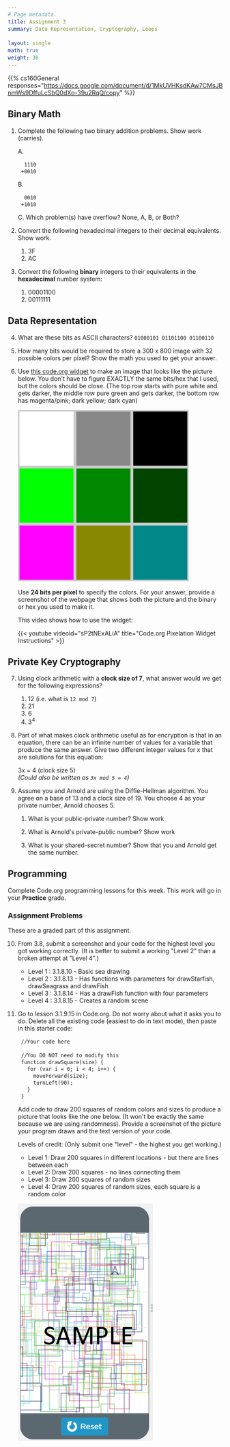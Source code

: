 ```yaml
---
# Page metadata.
title: Assignment 3
summary: Data Representation, Cryptography, Loops

layout: single
math: true
weight: 30
---
```


{{% cs160General responses="https://docs.google.com/document/d/1MkUVHKsdKAw7CMsJBnmWs9DffuLcSbQ0dXo-39u2RqQ/copy" %}}

## Binary Math

1. Complete the following two binary addition problems. Show work (carries).

    A.

         1110
        +0010

    B.

         0010
        +1010

    C. Which problem(s) have overflow? None, A, B, or Both?

1. Convert the following hexadecimal integers to their decimal equivalents.  Show work.
    1. 3F
    1. AC

1. Convert the following **binary** integers to their equivalents in the **hexadecimal** number system:

    1. 00001100
    1. 00111111

## Data Representation

4. What are these bits as ASCII characters? `01000101 01101100 01100110`

1. How many bits would be required to store a 300 x 800 image with 32 possible colors per pixel?
Show the math you used to get your answer.

1. Use [this code.org widget](https://studio.code.org/s/pixelation/stage/5/puzzle/1) to
    make an image that looks like the picture below. You don't have to figure EXACTLY the same
    bits/hex that I used, but the colors should be close. (The top row starts with pure white
    and gets darker, the middle row pure green and gets darker, the bottom row has magenta/pink; dark yellow; dark cyan)

    ![Sample picture](squares.png)

    Use **24 bits per pixel** to specify the colors. For your answer, provide a
    screenshot of the webpage that shows both the picture
    and the binary or hex you used to make it.

    This video shows how to use the widget:

    {{< youtube videoid="sP2tNExALiA" title="Code.org Pixelation Widget Instructions" >}}

## Private Key Cryptography

7. Using clock arithmetic with a **clock size of 7**, what answer would we get for
the following expressions?
    1. 12 (i.e. what is `12 mod 7`)
    2. 21
    3. 6
    4. $3^4$

1. Part of what makes clock arithmetic useful as for encryption is that in an equation, there
can be an infinite number of values for a variable that produce the same answer.
Give two different integer values for x that are solutions for this equation:

    3x = 4 (clock size 5)  
    *(Could also be written as `3x mod 5 = 4`)*

1. Assume you and Arnold are using the Diffie-Hellman algorithm.
You agree on a base of 13 and a clock size of 19.
You choose 4 as your private number, Arnold chooses 5.

    1. What is your public-private number? Show work

    1. What is Arnold's private-public number? Show work

    1. What is your shared-secret number? Show that you and Arnold get the same number.

## Programming

Complete Code.org programming lessons for this week. This work will go in your
**Practice** grade.

### Assignment Problems

These are a graded part of this assignment.

10. From 3.8, submit a screenshot and your code for the highest level you got working correctly.
 (It is better to submit a working "Level 2" than a broken attempt at "Level 4".)

    * Level 1 : 3.1.8.10 - Basic sea drawing
    * Level 2 : 3.1.8.13 - Has functions with parameters for drawStarfish, drawSeagrass and drawFish
    * Level 3 : 3.1.8.14 - Has a drawFish function with four parameters
    * Level 4 : 3.1.8.15 - Creates a random scene

1. Go to lesson 3.1.9.15 in Code.org. Do not worry about what it asks you to do.
Delete all the existing code (easiest to do in text mode), then paste in this starter code:

        //Your code here
        
        //You DO NOT need to modify this
        function drawSquare(size) {
          for (var i = 0; i < 4; i++) {
            moveForward(size);
            turnLeft(90);
          }
        }

    Add code to draw 200 squares of random colors and sizes to produce a picture that looks
    like the one below. (It won't be exactly the same because we are using randomness).
    Provide a screenshot of the picture your program draws and the text version of your code.

    Levels of credit: (Only submit one "level" - the highest you get working.)

    * Level 1: Draw 200 squares in different locations - but there are lines between each
    * Level 2: Draw 200 squares - no lines connecting them
    * Level 3: Draw 200 squares of random sizes
    * Level 4: Draw 200 squares of random sizes, each square is a random color  
     
    ![Sample picture](random_squares.png)
